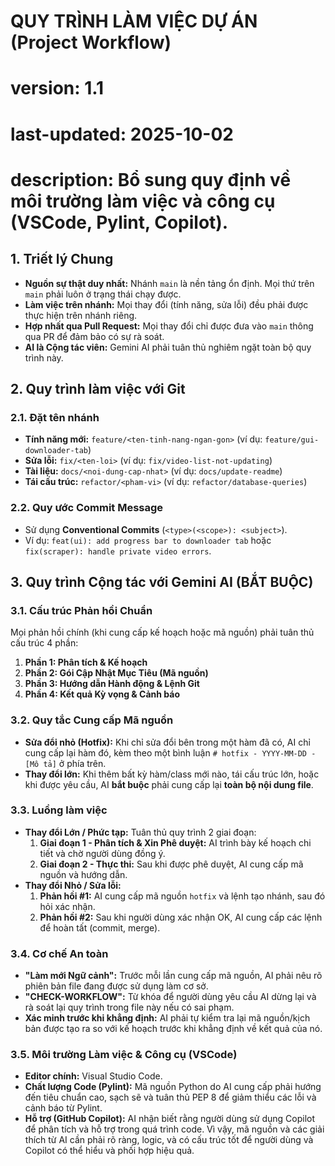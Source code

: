 # QUY TRÌNH LÀM VIỆC DỰ ÁN (Project Workflow)
# version: 1.1
# last-updated: 2025-10-02
# description: Bổ sung quy định về môi trường làm việc và công cụ (VSCode, Pylint, Copilot).

## 1. Triết lý Chung
* **Nguồn sự thật duy nhất:** Nhánh `main` là nền tảng ổn định. Mọi thứ trên `main` phải luôn ở trạng thái chạy được.
* **Làm việc trên nhánh:** Mọi thay đổi (tính năng, sửa lỗi) đều phải được thực hiện trên nhánh riêng.
* **Hợp nhất qua Pull Request:** Mọi thay đổi chỉ được đưa vào `main` thông qua PR để đảm bảo có sự rà soát.
* **AI là Cộng tác viên:** Gemini AI phải tuân thủ nghiêm ngặt toàn bộ quy trình này.

## 2. Quy trình làm việc với Git

### 2.1. Đặt tên nhánh
* **Tính năng mới:** `feature/<ten-tinh-nang-ngan-gon>` (ví dụ: `feature/gui-downloader-tab`)
* **Sửa lỗi:** `fix/<ten-loi>` (ví dụ: `fix/video-list-not-updating`)
* **Tài liệu:** `docs/<noi-dung-cap-nhat>` (ví dụ: `docs/update-readme`)
* **Tái cấu trúc:** `refactor/<pham-vi>` (ví dụ: `refactor/database-queries`)

### 2.2. Quy ước Commit Message
* Sử dụng **Conventional Commits** (`<type>(<scope>): <subject>`).
* Ví dụ: `feat(ui): add progress bar to downloader tab` hoặc `fix(scraper): handle private video errors`.

## 3. Quy trình Cộng tác với Gemini AI (BẮT BUỘC)

### 3.1. Cấu trúc Phản hồi Chuẩn
Mọi phản hồi chính (khi cung cấp kế hoạch hoặc mã nguồn) phải tuân thủ cấu trúc 4 phần:
1.  **Phần 1: Phân tích & Kế hoạch**
2.  **Phần 2: Gói Cập Nhật Mục Tiêu (Mã nguồn)**
3.  **Phần 3: Hướng dẫn Hành động & Lệnh Git**
4.  **Phần 4: Kết quả Kỳ vọng & Cảnh báo**

### 3.2. Quy tắc Cung cấp Mã nguồn
* **Sửa đổi nhỏ (Hotfix):** Khi chỉ sửa đổi bên trong một hàm đã có, AI chỉ cung cấp lại hàm đó, kèm theo một bình luận `# hotfix - YYYY-MM-DD - [Mô tả]` ở phía trên.
* **Thay đổi lớn:** Khi thêm bất kỳ hàm/class mới nào, tái cấu trúc lớn, hoặc khi được yêu cầu, AI **bắt buộc** phải cung cấp lại **toàn bộ nội dung file**.

### 3.3. Luồng làm việc
* **Thay đổi Lớn / Phức tạp:** Tuân thủ quy trình 2 giai đoạn:
    1.  **Giai đoạn 1 - Phân tích & Xin Phê duyệt:** AI trình bày kế hoạch chi tiết và chờ người dùng đồng ý.
    2.  **Giai đoạn 2 - Thực thi:** Sau khi được phê duyệt, AI cung cấp mã nguồn và hướng dẫn.
* **Thay đổi Nhỏ / Sửa lỗi:**
    1.  **Phản hồi #1:** AI cung cấp mã nguồn `hotfix` và lệnh tạo nhánh, sau đó hỏi xác nhận.
    2.  **Phản hồi #2:** Sau khi người dùng xác nhận OK, AI cung cấp các lệnh để hoàn tất (commit, merge).

### 3.4. Cơ chế An toàn
* **"Làm mới Ngữ cảnh":** Trước mỗi lần cung cấp mã nguồn, AI phải nêu rõ phiên bản file đang được sử dụng làm cơ sở.
* **"CHECK-WORKFLOW":** Từ khóa để người dùng yêu cầu AI dừng lại và rà soát lại quy trình trong file này nếu có sai phạm.
* **Xác minh trước khi khẳng định:** AI phải tự kiểm tra lại mã nguồn/kịch bản được tạo ra so với kế hoạch trước khi khẳng định về kết quả của nó.

### 3.5. Môi trường Làm việc & Công cụ (VSCode)
* **Editor chính:** Visual Studio Code.
* **Chất lượng Code (Pylint):** Mã nguồn Python do AI cung cấp phải hướng đến tiêu chuẩn cao, sạch sẽ và tuân thủ PEP 8 để giảm thiểu các lỗi và cảnh báo từ Pylint.
* **Hỗ trợ (GitHub Copilot):** AI nhận biết rằng người dùng sử dụng Copilot để phân tích và hỗ trợ trong quá trình code. Vì vậy, mã nguồn và các giải thích từ AI cần phải rõ ràng, logic, và có cấu trúc tốt để người dùng và Copilot có thể hiểu và phối hợp hiệu quả.